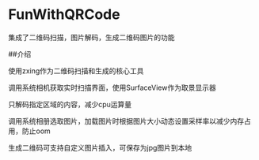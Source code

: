 # FunWithQRCode
集成了二维码扫描，图片解码，生成二维码图片的功能

##介绍

使用zxing作为二维码扫描和生成的核心工具

调用系统相机获取实时扫描界面，使用SurfaceView作为取景显示器

只解码指定区域的内容，减少cpu运算量

调用系统相册选取图片，加载图片时根据图片大小动态设置采样率以减少内存占用，防止oom

生成二维码可支持自定义图片插入，可保存为jpg图片到本地

